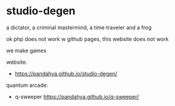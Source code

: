 # studio-degen
a dictator, a criminal mastermind, a time traveler and a frog

ok php does not work w github pages, this website does not work

we make games

website:
- https://pandahya.github.io/studio-degen/

quantum arcade:
- q-sweeper https://pandahya.github.io/q-sweeper/

